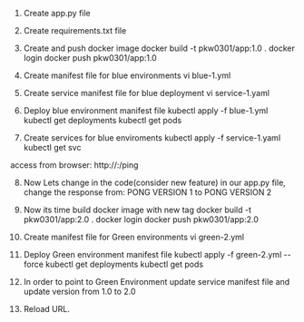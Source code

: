 1. Create app.py file
2. Create requirements.txt file
3. Create and push docker image 
docker build -t pkw0301/app:1.0 .
docker login
docker push pkw0301/app:1.0

4. Create manifest file for blue environments
vi blue-1.yml
5. Create service manifest file for blue deployment
vi service-1.yaml

6. Deploy blue environment manifest file
kubectl apply -f blue-1.yml
kubectl get deployments
kubectl get pods

7. Create services for blue enviroments
kubectl apply -f service-1.yaml
kubectl get svc

access from browser: http://<K8s Master IP>:<NodePort Port>/ping


8. Now Lets change in the code(consider new feature)
in our app.py file, change the response from: PONG VERSION 1 to PONG VERSION 2

9. Now its time build docker image with new tag
docker build -t pkw0301/app:2.0 .
docker login
docker push pkw0301/app:2.0

10. Create manifest file for Green environments
vi green-2.yml

11. Deploy Green environment manifest file
kubectl apply -f green-2.yml --force
kubectl get deployments
kubectl get pods



12. In order to point to Green Environment update service manifest file and update version from 1.0 to 2.0

13. Reload URL.
